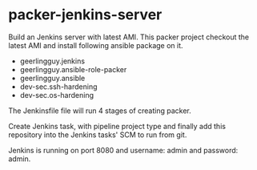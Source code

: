# packer-jenkins-server


Build an Jenkins server with latest AMI.
This packer project checkout the latest AMI and install following ansible package on it.

 - geerlingguy.jenkins
 - geerlingguy.ansible-role-packer
 - geerlingguy.ansible
 - dev-sec.ssh-hardening
 - dev-sec.os-hardening

The Jenkinsfile file will run 4 stages of creating packer.

Create Jenkins task, with pipeline project type and finally add this repository into the Jenkins tasks' SCM to run from git.


Jenkins is running on port 8080 and username: admin and password: admin.
